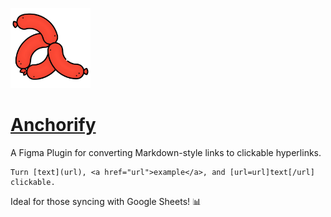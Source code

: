 <img src="https://raw.githubusercontent.com/sryo/Anchorify/main/icon.png" height="128" alt="Anchorify logo"></img>
# [Anchorify](https://www.figma.com/community/plugin/1284214046492867185/anchorify)
A Figma Plugin for converting Markdown-style links to clickable hyperlinks.
```
Turn [text](url), <a href="url">example</a>, and [url=url]text[/url] clickable.
```
Ideal for those syncing with Google Sheets! 📊
